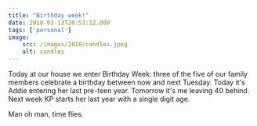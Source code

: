 ```yaml
---
title: "Birthday week!"
date: 2018-03-13T20:53:12.000
tags: ['personal']
image: 
    src: /images/2018/candles.jpeg
    alt: candles
---
```


Today at our house we enter Birthday Week: three of the five of our family members celebrate a birthday between now and next Tuesday. Today it's Addie entering her last pre-teen year. Tomorrow it's me leaving 40 behind. Next week KP starts her last year with a single digit age.

Man oh man, time flies.
